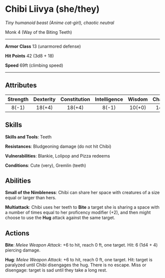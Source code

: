 # Chibi Liivya (she/they)
_Tiny humanoid beast (Anime cat-girl), chaotic neutral_

Monk 4 (Way of the Biting Teeth)

---

**Armor Class** 13 (unarmored defense)

**Hit Points** 42 (3d8 + 18)

<!--
This actually checks out.
For monk with our stats rolling max on d8 every level, HP would be calculated like this:
1. 8
2. +8 from d8, +3 from CON
3. +8 from d8, +3 from CON
4. +8 from d8, +4 from CON
= 42, pog
-->

**Speed** 69ft (climbing speed)

---

## Attributes
Strength | Dexterity | Constitution | Intelligence | Wisdom | Charisma
:-:|:-:|:-:|:-:|:-:|:-:
8(-1) | 18(+4) | 18(+4) | 8(-1) | 10(+0) | 14(+2)

<!--
Point Buy: 15 for 9 on DEX and CON, 10 for 2 on WIS, 14 for 7 on CHA
Race: +2 DEX, +2 CON (if dwarves can do it so can we)
ASI 4: +1 DEX, +1 CON
-->


## Skills
**Skills and Tools**: Teeth

**Resistances**: Bludgeoning damage (do not hit Chibi)

**Vulnerabilities**: Blankie, Lolipop and Pizza redeems

**Conditions**: Cute (very), Gremlin (teeth)

## Abilities

**Small of the Nimbleness**: Chibi can share her space with creatures of a size equal or larger than hers.

**Multiattack**: Chibi uses her teeth to **Bite** a target she is sharing a space with a number of times equal to her proficency modifier (+2), and then might choose to use the **Hug** attack against the same target.

## Actions

**Bite**: _Melee Weapon Attack_: +6 to hit, reach 0 ft, one target.
Hit: 6 (1d4 + 4) piercing damage.

**Hug**: _Melee Weapon Attack_: +6 to hit, reach 0 ft, one target.
Hit: target is paralyzed until Chibi disengages the hug.
There is no escape.
Miss or disengage: target is sad until they take a long rest.